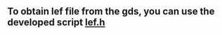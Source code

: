 ## To obtain lef file from the gds, you can use the developed script [lef.h](https://github.com/Ahmedredamohamed2022/EF_DACR0801/tree/main/scripts)


